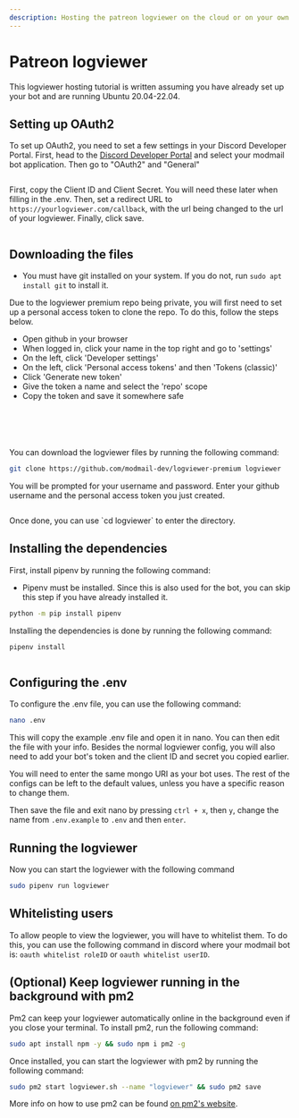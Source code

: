 ```yaml
---
description: Hosting the patreon logviewer on the cloud or on your own computer.
---
```


# Patreon logviewer

This logviewer hosting tutorial is written assuming you have already set up your bot and are running Ubuntu 20.04-22.04.

## Setting up OAuth2

To set up OAuth2, you need to set a few settings in your Discord Developer Portal. First, head to the [Discord Developer Portal](https://discord.com/developers/applications) and select your modmail bot application. Then go to "OAuth2" and "General"
<figure><img src="https://i.imgur.com/ZqteRCn.png" alt=""></figure>

First, copy the Client ID and Client Secret. You will need these later when filling in the .env.
Then, set a redirect URL to `https://yourlogviewer.com/callback`, with the url being changed to the url of your logviewer.
Finally, click save.
<figure><img src="https://i.imgur.com/xTBUnSA.png" alt=""></figure>

## Downloading the files

* You must have git installed on your system. If you do not, run `sudo apt install git` to install it.

Due to the logviewer premium repo being private, you will first need to set up a personal access token to clone the repo. To do this, follow the steps below.

* Open github in your browser
* When logged in, click your name in the top right and go to 'settings'
* On the left, click 'Developer settings'
* On the left, click 'Personal access tokens' and then 'Tokens (classic)'
* Click 'Generate new token'
* Give the token a name and select the 'repo' scope
* Copy the token and save it somewhere safe

<figure><img src="https://i.imgur.com/rpDGDaJ.png" alt=""></figure>
<figure><img src="https://i.imgur.com/6lHiDM6.png" alt=""></figure>
<figure><img src="https://i.imgur.com/BIVl3E5.png" alt=""></figure>
<figure><img src="https://i.imgur.com/DVZysE6.png" alt=""></figure>
<figure><img src="https://i.imgur.com/xZd2m4R.png" alt=""></figure>

You can download the logviewer files by running the following command:

```bash
git clone https://github.com/modmail-dev/logviewer-premium logviewer
```

You will be prompted for your username and password. Enter your github username and the personal access token you just created.
<figure><img src="https://i.imgur.com/qe0wWIg.png" alt=""></figure>
Once done, you can use `cd logviewer` to enter the directory.

## Installing the dependencies

First, install pipenv by running the following command:

* Pipenv must be installed. Since this is also used for the bot, you can skip this step if you have already installed it.

```bash
python -m pip install pipenv
```

Installing the dependencies is done by running the following command:

```bash
pipenv install
```
<figure><img src="https://i.imgur.com/833DVry.png" alt=""><figcaption></figure>

## Configuring the .env

To configure the .env file, you can use the following command:

```bash
nano .env
```
This will copy the example .env file and open it in nano. You can then edit the file with your info. Besides the normal logviewer config, you will also need to add your bot's token and the client ID and secret you copied earlier.

You will need to enter the same mongo URI as your bot uses. The rest of the configs can be left to the default values, unless you have a specific reason to change them.

Then save the file and exit nano by pressing `ctrl + x`, then `y`, change the name from `.env.example` to `.env` and then `enter`.

## Running the logviewer

Now you can start the logviewer with the following command

```bash
sudo pipenv run logviewer
```

## Whitelisting users

To allow people to view the logviewer, you will have to whitelist them. To do this, you can use the following command in discord where your modmail bot is:
`oauth whitelist roleID` or `oauth whitelist userID`.

## (Optional) Keep logviewer running in the background with pm2

Pm2 can keep your logviewer automatically online in the background even if you close your terminal. To install pm2, run the following command:

```bash
sudo apt install npm -y && sudo npm i pm2 -g
```

Once installed, you can start the logviewer with pm2 by running the following command:

```bash
sudo pm2 start logviewer.sh --name "logviewer" && sudo pm2 save
```

More info on how to use pm2 can be found [on pm2's website](https://pm2.keymetrics.io/docs/usage/quick-start/).
